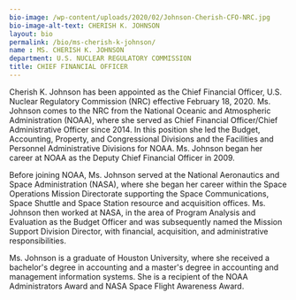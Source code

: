 ```yaml
---
bio-image: /wp-content/uploads/2020/02/Johnson-Cherish-CFO-NRC.jpg
bio-image-alt-text: CHERISH K. JOHNSON
layout: bio
permalink: /bio/ms-cherish-k-johnson/
name : MS. CHERISH K. JOHNSON
department: U.S. NUCLEAR REGULATORY COMMISSION
title: CHIEF FINANCIAL OFFICER
---
```


Cherish K. Johnson has been appointed as the Chief Financial Officer, U.S. Nuclear Regulatory Commission (NRC) effective February 18, 2020. Ms. Johnson comes to the NRC from the National Oceanic and Atmospheric Administration (NOAA), where she served as Chief Financial Officer/Chief Administrative Officer since 2014. In this position she led the Budget, Accounting, Property, and Congressional Divisions and the Facilities and Personnel Administrative Divisions for NOAA. Ms. Johnson began her career at NOAA as the Deputy Chief Financial Officer in 2009.

Before joining NOAA, Ms. Johnson served at the National Aeronautics and Space Administration (NASA), where she began her career within the Space Operations Mission Directorate supporting the Space Communications, Space Shuttle and Space Station resource and acquisition offices. Ms. Johnson then worked at NASA, in the area of Program Analysis and Evaluation as the Budget Officer and was subsequently named the Mission Support Division Director, with financial, acquisition, and administrative responsibilities.

Ms. Johnson is a graduate of Houston University, where she received a bachelor's degree in accounting and a master's degree in accounting and management information systems. She is a recipient of the NOAA Administrators Award and NASA Space Flight Awareness Award.